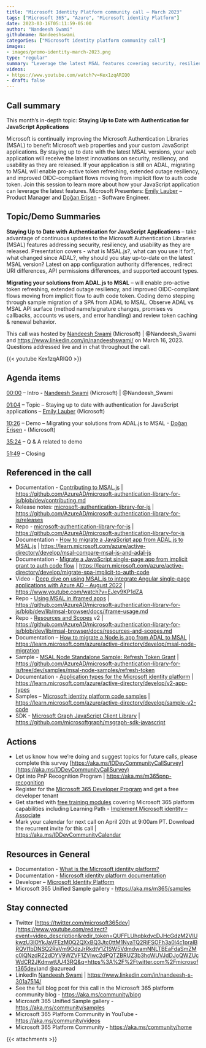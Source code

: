 ```yaml
---
title: "Microsoft Identity Platform community call – March 2023"
tags: ["Microsoft 365", "Azure", "Microsoft identity Platform"]
date: 2023-03-16T05:11:59-05:00
author: "Nandeesh Swami"
githubname: Nandeeshswami
categories: ["Microsoft identity platform community call"]
images:
- images/promo-identity-march-2023.png
type: "regular"
summary: "Leverage the latest MSAL features covering security, resiliency, and usability. Learn how to move from ADAL to MSAL to enable pro-active token refreshing, extended outage resiliency, and improved OIDC-compliant flows moving from implicit flow to auth code token."
videos:
- https://www.youtube.com/watch?v=Kex1zqARIQ0
- draft: false
---
```


## Call summary

This month’s in-depth topic: **Staying Up to Date with Authentication for JavaScript Applications**

Microsoft is continually improving the Microsoft Authentication Libraries (MSAL) to benefit Microsoft web properties and your custom JavaScript applications. By staying up to date with the latest MSAL versions, your web application will receive the latest innovations on security, resiliency, and usability as they are released. If your application is still on ADAL, migrating to MSAL will enable pro-active token refreshing, extended outage resiliency, and improved OIDC-compliant flows moving from implicit flow to auth code token. Join this session to learn more about how your JavaScript application can leverage the latest features. Microsoft Presenters: [Emily Lauber](https://www.linkedin.com/in/emlauber/) – Product Manager and [Doğan Erişen](https://github.com/derisen) - Software Engineer.

## Topic/Demo Summaries

**Staying Up to Date with Authentication for JavaScript Applications** – take advantage of continuous updates to the Microsoft Authentication Libraries (MSAL) features addressing security, resiliency, and usability as they are released. Presentation covers - what is MSAL.js?, what can you use it for?, what changed since ADAL?, why should you stay up-to-date on the latest MSAL version? Latest on app configuration authority differences, redirect URI differences, API permissions differences, and supported account types.

**Migrating your solutions from ADAL.js to MSAL** – will enable pro-active token refreshing, extended outage resiliency, and improved OIDC-compliant flows moving from implicit flow to auth code token. Coding demo stepping through sample migration of a SPA from ADAL to MSAL. Observe ADAL vs MSAL API surface (method name/signature changes, promises vs callbacks, accounts vs users, and error handling) and review token caching & renewal behavior.

This call was hosted by [Nandeesh Swami](https://twitter.com/Nandeesh_Swami) (Microsoft) \| @Nandeesh_Swami and <https://www.linkedin.com/in/nandeeshswami/> on March 16, 2023. Questions addressed live and in chat throughout the call.

{{< youtube Kex1zqARIQ0 >}}

## Agenda items

[00:00](https://youtu.be/Kex1zqARIQ0?t=0) – Intro - [Nandeesh Swami](https://twitter.com/Nandeesh_Swami) (Microsoft) \| @Nandeesh_Swami

[01:04](https://youtu.be/Kex1zqARIQ0?t=64) – Topic – Staying up to date with authentication for JavaScript applications – [Emily Lauber](https://www.linkedin.com/in/emlauber/) (Microsoft)

[10:26](https://youtu.be/Kex1zqARIQ0?t=626) – Demo – Migrating your solutions from ADAL.js to MSAL - [Doğan Erişen](https://github.com/derisen) - (Microsoft)

[35:24](https://youtu.be/Kex1zqARIQ0?t=2124) – Q & A related to demo

[51:49](https://youtu.be/Kex1zqARIQ0?t=3109) – Closing

## Referenced in the call

* Documentation - [Contributing to MSAL.js](https://ineleccom-my.sharepoint.com/personal/andrb_inelec_com/Documents/Desktop/Office%20Videos/Identity%20Calls/2023-03-16-Identity/Contributing%20to%20MSAL.js) \| <https://github.com/AzureAD/microsoft-authentication-library-for-js/blob/dev/contributing.md>
* Release notes: [microsoft-authentication-library-for-js](https://github.com/AzureAD/microsoft-authentication-library-for-js/releases) \| <https://github.com/AzureAD/microsoft-authentication-library-for-js/releases>
* Repo - [microsoft-authentication-library-for-js](https://github.com/AzureAD/microsoft-authentication-library-for-js/releases) \| <https://github.com/AzureAD/microsoft-authentication-library-for-js>
* Documentation - [How to migrate a JavaScript app from ADAL.js to MSAL.js](https://learn.microsoft.com/azure/active-directory/develop/msal-compare-msal-js-and-adal-js) \| <https://learn.microsoft.com/azure/active-directory/develop/msal-compare-msal-js-and-adal-js>
* Documentation - [Migrate a JavaScript single-page app from implicit grant to auth code flow](https://learn.microsoft.com/azure/active-directory/develop/migrate-spa-implicit-to-auth-code) \| <https://learn.microsoft.com/azure/active-directory/develop/migrate-spa-implicit-to-auth-code>
* Video - [Deep dive on using MSAL.js to integrate Angular single-page applications with Azure AD – August 2022](https://www.youtube.com/watch?v=EJey9KP1dZA) \| <https://www.youtube.com/watch?v=EJey9KP1dZA>
* Repo - [Using MSAL in iframed apps](https://github.com/AzureAD/microsoft-authentication-library-for-js/blob/dev/lib/msal-browser/docs/iframe-usage.md) \| <https://github.com/AzureAD/microsoft-authentication-library-for-js/blob/dev/lib/msal-browser/docs/iframe-usage.md>
* Repo - [Resources and Scopes](https://github.com/AzureAD/microsoft-authentication-library-for-js/blob/dev/lib/msal-browser/docs/resources-and-scopes.md) v2 \| <https://github.com/AzureAD/microsoft-authentication-library-for-js/blob/dev/lib/msal-browser/docs/resources-and-scopes.md>
* Documentation – [How to migrate a Node.js app from ADAL to MSAL](https://learn.microsoft.com/azure/active-directory/develop/msal-node-migration) \| <https://learn.microsoft.com/azure/active-directory/develop/msal-node-migration>
* Sample - [MSAL Node Standalone Sample: Refresh Token Grant](https://github.com/AzureAD/microsoft-authentication-library-for-js/tree/dev/samples/msal-node-samples/refresh-token) \| <https://github.com/AzureAD/microsoft-authentication-library-for-js/tree/dev/samples/msal-node-samples/refresh-token>
* Documentation - [Application types for the Microsoft identity platform](https://learn.microsoft.com/azure/active-directory/develop/v2-app-types) \| <https://learn.microsoft.com/azure/active-directory/develop/v2-app-types>
* Samples – [Microsoft identity platform code samples](https://learn.microsoft.com/azure/active-directory/develop/sample-v2-code) \| <https://learn.microsoft.com/azure/active-directory/develop/sample-v2-code>
* SDK - [Microsoft Graph JavaScript Client Library](https://github.com/microsoftgraph/msgraph-sdk-javascript) \| <https://github.com/microsoftgraph/msgraph-sdk-javascript>

## Actions

* Let us know how we’re doing and suggest topics for future calls, please complete this survey [https://aka.ms/IDDevCommunityCallSurvey](https://aka.ms/IDDevCommunityCallSurvey)
* Opt into PnP Recognition Program \| <https://aka.ms/m365pnp-recognition>
* Register for the [Microsoft 365 Developer Program](https://aka.ms/m365/devprogram) and get a free developer tenant
* Get started with [free training modules](https://aka.ms/m365/dev/learn) covering Microsoft 365 platform capabilities including Learning Path - [Implement Microsoft identity – Associate](https://learn.microsoft.com/learn/paths/m365-identity-associate/)
* Mark your calendar for next call on April 20th at 9:00am PT. Download the recurrent invite for this call \| <https://aka.ms/IDDevCommunityCalendar>

## Resources in General

* Documentation - [What is the Microsoft identity platform?](https://learn.microsoft.com/azure/active-directory/develop/v2-overview)
* Documentation - [Microsoft identity platform documentation](https://learn.microsoft.com/azure/active-directory/develop/)
* Developer – [Microsoft Identity Platform](https://developer.microsoft.com/identity)
* Microsoft 365 Unified Sample gallery - <https://aka.ms/m365/samples>

## Stay connected

* Twitter [https://twitter.com/microsoft365dev](https://www.youtube.com/redirect?event=video_description&redir_token=QUFFLUhqbkdvcDJHcGdzM2VIUkwzU3lOYkJaVFEzM0Q2QXxBQ3Jtc0ttM1NyaTQ2RjFSOFh3a0l4c1pralBRQVI1bDNSQ2RaVm9OdzJrRkdtV1Z1SW5VdmdwamNNLTBEaFdaSmZMc0lQNzdRZ2dDYV9WZVF1ZVIwc2dPQTZBRUZ3b3hoWUVJdDJoQWZUcWdCR2JKdmwtUU43RQ&q=https%3A%2F%2Ftwitter.com%2Fmicrosoft365dev)​ and @azuread
* LinkedIn [Nandeesh Swami](https://www.linkedin.com/in/nandeesh-s-301a7514/) \| <https://www.linkedin.com/in/nandeesh-s-301a7514/>
* See the full blog post for this call in the Microsoft 365 platform community blog - <https://aka.ms/community/blog>
* Microsoft 365 Unified Sample gallery - <https://aka.ms/community/samples>
* Microsoft 365 Platform Community in YouTube - <https://aka.ms/community/videos>
* Microsoft 365 Platform Community - <https://aka.ms/community/home>

{{< attachments >}}
